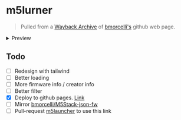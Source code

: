 # m5lurner
> Pulled from a [Wayback Archive](https://web.archive.org/web/20250324000913/https://bmorcelli.github.io/M5Stick-Launcher/m5lurner.html) of [bmorcelli's](https://github.com/bmorcelli/) github web page.

<details closed>
<summary>Preview</summary>
<br>
  
![image](https://github.com/user-attachments/assets/d4b5522d-c558-433c-9179-1d41b045e0fd)

[Link](https://cloudirector.is-a.dev/m5lurner/)

</details>

## Todo
- [ ] Redesign with tailwind
- [ ] Better loading
- [ ] More firmware info / creator info
- [ ] Better filter
- [x] Deploy to github pages. [Link](https://cloudirector.is-a.dev/m5lurner/)
- [ ] Mirror [bmorcelli/M5Stack-json-fw](https://github.com/bmorcelli/M5Stack-json-fw)
- [ ] Pull-request [m5launcher](https://github.com/bmorcelli/Launcher) to use this link
